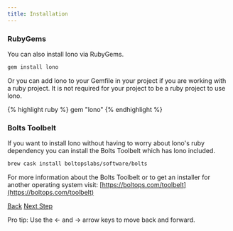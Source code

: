 ```yaml
---
title: Installation
---
```


### RubyGems

You can also install lono via RubyGems.

```sh
gem install lono
```

Or you can add lono to your Gemfile in your project if you are working with a ruby project.  It is not required for your project to be a ruby project to use lono.

{% highlight ruby %}
gem "lono"
{% endhighlight %}

### Bolts Toolbelt

If you want to install lono without having to worry about lono's ruby dependency you can install the Bolts Toolbelt which has lono included.

```sh
brew cask install boltopslabs/software/bolts
```

For more information about the Bolts Toolbelt or to get an installer for another operating system visit: [https://boltops.com/toolbelt](https://boltops.com/toolbelt)

<a id="prev" class="btn btn-basic" href="{% link import-templates.md %}">Back</a>
<a id="next" class="btn btn-primary" href="{% link _docs/tutorials/ec2/intro.md %}">Next Step</a>
<p class="keyboard-tip">Pro tip: Use the <- and -> arrow keys to move back and forward.</p>
